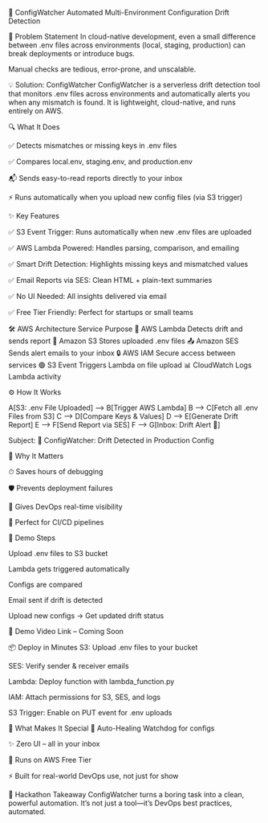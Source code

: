 🚀 ConfigWatcher
Automated Multi-Environment Configuration Drift Detection

🧠 Problem Statement
In cloud-native development, even a small difference between .env files across environments (local, staging, production) can break deployments or introduce bugs.

Manual checks are tedious, error-prone, and unscalable.

💡 Solution: ConfigWatcher
ConfigWatcher is a serverless drift detection tool that monitors .env files across environments and automatically alerts you when any mismatch is found. It is lightweight, cloud-native, and runs entirely on AWS.

🔍 What It Does

✅ Detects mismatches or missing keys in .env files

✅ Compares local.env, staging.env, and production.env

📬 Sends easy-to-read reports directly to your inbox

⚡ Runs automatically when you upload new config files (via S3 trigger)

✨ Key Features

✅ S3 Event Trigger: Runs automatically when new .env files are uploaded

✅ AWS Lambda Powered: Handles parsing, comparison, and emailing

✅ Smart Drift Detection: Highlights missing keys and mismatched values

✅ Email Reports via SES: Clean HTML + plain-text summaries

✅ No UI Needed: All insights delivered via email

✅ Free Tier Friendly: Perfect for startups or small teams

🛠️ AWS Architecture
Service	Purpose
🧠 AWS Lambda	Detects drift and sends report
📁 Amazon S3	Stores uploaded .env files
📤 Amazon SES	Sends alert emails to your inbox
🔒 AWS IAM	Secure access between services
🟢 S3 Event	Triggers Lambda on file upload
📊 CloudWatch	Logs Lambda activity

⚙️ How It Works

A[S3: .env File Uploaded] --> B[Trigger AWS Lambda]
B --> C[Fetch all .env Files from S3]
C --> D[Compare Keys & Values]
D --> E[Generate Drift Report]
E --> F[Send Report via SES]
F --> G[Inbox: Drift Alert 🚨]

Subject: 🚨 ConfigWatcher: Drift Detected in Production Config

🚀 Why It Matters

⏱ Saves hours of debugging

🛡 Prevents deployment failures

📣 Gives DevOps real-time visibility

🧪 Perfect for CI/CD pipelines

🧪 Demo Steps

Upload .env files to S3 bucket

Lambda gets triggered automatically

Configs are compared

Email sent if drift is detected

Upload new configs → Get updated drift status

🎥 Demo Video Link – Coming Soon

📦 Deploy in Minutes
S3: Upload .env files to your bucket

SES: Verify sender & receiver emails

Lambda: Deploy function with lambda_function.py

IAM: Attach permissions for S3, SES, and logs

S3 Trigger: Enable on PUT event for .env uploads

🌟 What Makes It Special
🔁 Auto-Healing Watchdog for configs

✨ Zero UI – all in your inbox

💸 Runs on AWS Free Tier

⚡ Built for real-world DevOps use, not just for show

🧠 Hackathon Takeaway
ConfigWatcher turns a boring task into a clean, powerful automation. It’s not just a tool—it’s DevOps best practices, automated.
